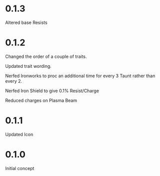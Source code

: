 # 0.1.3

Altered base Resists

# 0.1.2

Changed the order of a couple of traits.

Updated trait wording.

Nerfed Ironworks to proc an additional time for every 3 Taunt rather than every 2.

Nerfed Iron Shield to give 0.1% Resist/Charge

Reduced charges on Plasma Beam

# 0.1.1

Updated Icon

# 0.1.0

Initial concept
